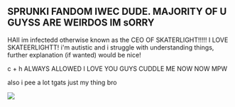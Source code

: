 ## SPRUNKI FANDOM IWEC DUDE. MAJORITY OF U GUYSS ARE WEIRDOS IM sORRY

HAII im infectedd otherwise known as the CEO OF SKATERLIGHT!!!!! I LOVE SKATEERLIGHTT!
i'm autistic and i struggle with understanding things, further explanation (if wanted) would be nice! 

c + h ALWAYS ALLOWED I LOVE YOU GUYS CUDDLE ME NOW NOW MPW

also i pee a lot tgats just my thing bro 


![](https://i.pinimg.com/736x/aa/48/86/aa4886f3201fbb7bbdf6bfad898df2c2.jpg)
